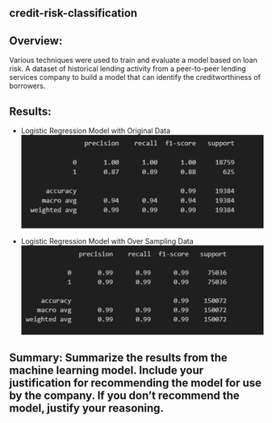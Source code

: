 ## credit-risk-classification

## Overview:
Various techniques were used to train and evaluate a model based on loan risk. A dataset of historical lending activity from a peer-to-peer lending services company to build a model that can identify the creditworthiness of borrowers.

## Results: 
- Logistic Regression Model with Original Data
![alt text](images/logical_regression_model.PNG)

- Logistic Regression Model with Over Sampling Data
![alt text](images/random_oversampling_model.PNG)

## Summary: Summarize the results from the machine learning model. Include your justification for recommending the model for use by the company. If you don’t recommend the model, justify your reasoning.
